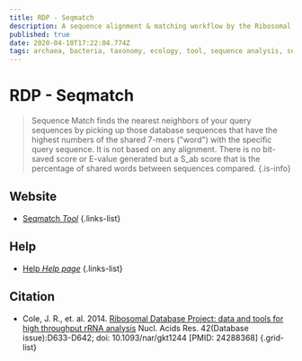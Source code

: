 ```yaml
---
title: RDP - Seqmatch
description: A sequence alignment & matching workflow by the Ribosomal Database Project (RDP). Also has tree-builder function and "ASSIGNGEN" for use in teaching 16S-related phylogeny.
published: true
date: 2020-04-10T17:22:04.774Z
tags: archaea, bacteria, taxonomy, ecology, tool, sequence analysis, sequence matching, sequence alignment, genes, 16s rrna, fungi, phylogeny, rdna
---
```


# RDP - Seqmatch

> Sequence Match finds the nearest neighbors of your query sequences by picking up those database sequences that have the highest numbers of the shared 7-mers ("word") with the specific query sequence. It is not based on any alignment. There is no bit-saved score or E-value generated but a S_ab score that is the percentage of shared words between sequences compared. 
{.is-info}

## Website

- [Seqmatch *Tool*](http://rdp.cme.msu.edu/seqmatch/seqmatch_intro.jsp)
{.links-list}

## Help

- [Help *Help page*](http://rdp.cme.msu.edu/seqmatch/seqmatch_help.jsp)
{.links-list}

## Citation

- Cole, J. R., et. al. 2014. [Ribosomal Database Project: data and tools for high throughput rRNA analysis](https://www.ncbi.nlm.nih.gov/pubmed/24288368) Nucl. Acids Res. 42(Database issue):D633-D642; doi: 10.1093/nar/gkt1244 [PMID: 24288368]
{.grid-list}
